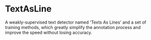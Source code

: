 # TextAsLine
A weakly-supervised text detector named 'Texts As Lines' and a set of training methods, which greatly simplify the annotation process and improve the speed without losing accuracy.
